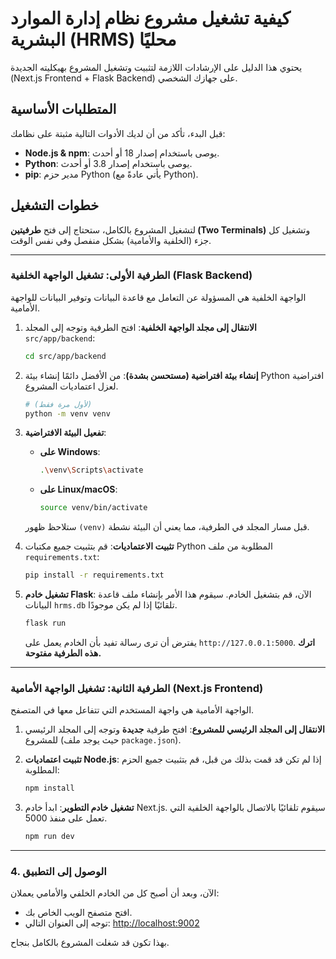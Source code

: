 # كيفية تشغيل مشروع نظام إدارة الموارد البشرية (HRMS) محليًا

يحتوي هذا الدليل على الإرشادات اللازمة لتثبيت وتشغيل المشروع بهيكليته الجديدة (Next.js Frontend + Flask Backend) على جهازك الشخصي.

## المتطلبات الأساسية

قبل البدء، تأكد من أن لديك الأدوات التالية مثبتة على نظامك:

-   **Node.js & npm**: يوصى باستخدام إصدار 18 أو أحدث.
-   **Python**: يوصى باستخدام إصدار 3.8 أو أحدث.
-   **pip**: مدير حزم Python (يأتي عادةً مع Python).

## خطوات التشغيل

لتشغيل المشروع بالكامل، ستحتاج إلى فتح **طرفيتين (Two Terminals)** وتشغيل كل جزء (الخلفية والأمامية) بشكل منفصل وفي نفس الوقت.

---

### الطرفية الأولى: تشغيل الواجهة الخلفية (Flask Backend)

الواجهة الخلفية هي المسؤولة عن التعامل مع قاعدة البيانات وتوفير البيانات للواجهة الأمامية.

1.  **الانتقال إلى مجلد الواجهة الخلفية**:
    افتح الطرفية وتوجه إلى المجلد `src/app/backend`:
    ```bash
    cd src/app/backend
    ```

2.  **إنشاء بيئة افتراضية (مستحسن بشدة)**:
    من الأفضل دائمًا إنشاء بيئة Python افتراضية لعزل اعتماديات المشروع.
    ```bash
    # (لأول مرة فقط)
    python -m venv venv
    ```

3.  **تفعيل البيئة الافتراضية**:
    -   **على Windows**:
        ```bash
        .\venv\Scripts\activate
        ```
    -   **على Linux/macOS**:
        ```bash
        source venv/bin/activate
        ```
    ستلاحظ ظهور `(venv)` قبل مسار المجلد في الطرفية، مما يعني أن البيئة نشطة.

4.  **تثبيت الاعتماديات**:
    قم بتثبيت جميع مكتبات Python المطلوبة من ملف `requirements.txt`:
    ```bash
    pip install -r requirements.txt
    ```

5.  **تشغيل خادم Flask**:
    الآن، قم بتشغيل الخادم. سيقوم هذا الأمر بإنشاء ملف قاعدة البيانات `hrms.db` تلقائيًا إذا لم يكن موجودًا.
    ```bash
    flask run
    ```
    يفترض أن ترى رسالة تفيد بأن الخادم يعمل على `http://127.0.0.1:5000`. **اترك هذه الطرفية مفتوحة.**

---

### الطرفية الثانية: تشغيل الواجهة الأمامية (Next.js Frontend)

الواجهة الأمامية هي واجهة المستخدم التي تتفاعل معها في المتصفح.

1.  **الانتقال إلى المجلد الرئيسي للمشروع**:
    افتح طرفية **جديدة** وتوجه إلى المجلد الرئيسي للمشروع (حيث يوجد ملف `package.json`).

2.  **تثبيت اعتماديات Node.js**:
    إذا لم تكن قد قمت بذلك من قبل، قم بتثبيت جميع الحزم المطلوبة:
    ```bash
    npm install
    ```

3.  **تشغيل خادم التطوير**:
    ابدأ خادم Next.js. سيقوم تلقائيًا بالاتصال بالواجهة الخلفية التي تعمل على منفذ 5000.
    ```bash
    npm run dev
    ```

---

### 4. الوصول إلى التطبيق

الآن، وبعد أن أصبح كل من الخادم الخلفي والأمامي يعملان:

-   افتح متصفح الويب الخاص بك.
-   توجه إلى العنوان التالي: [http://localhost:9002](http://localhost:9002)

بهذا تكون قد شغلت المشروع بالكامل بنجاح.